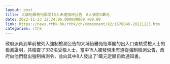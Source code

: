 ```yaml
---
layout: post
title: 大埔怡雅苑怡厚閣15人未遵強檢公告　8人被罰1萬元
date: 2022-11-23 12:24:06.000000000 +08:00
link: https://news.rthk.hk/rthk/ch/component/k2/1676849-20221123.htm
categories: rthk
---
```


政府派員到早前被列入強制檢測公告的大埔怡雅苑怡厚閣的出入口查核受檢人士的檢測證明，共檢查了332名受檢人士，當中15人被發現未有遵從強制檢測公告，政府向他們發出強制檢測令，並向其中8人發出了1萬元定額罰款通知書。
